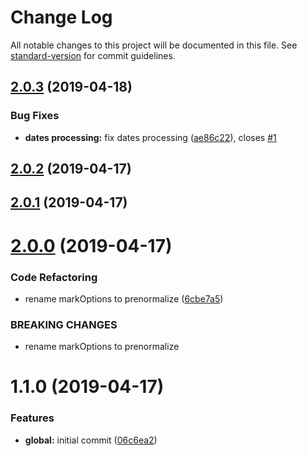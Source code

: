# Change Log

All notable changes to this project will be documented in this file. See [standard-version](https://github.com/conventional-changelog/standard-version) for commit guidelines.

## [2.0.3](https://github.com/breadhead/denormalize/compare/v2.0.2...v2.0.3) (2019-04-18)


### Bug Fixes

* **dates processing:** fix dates processing ([ae86c22](https://github.com/breadhead/denormalize/commit/ae86c22)), closes [#1](https://github.com/breadhead/denormalize/issues/1)



## [2.0.2](https://github.com/breadhead/denormalize/compare/v2.0.1...v2.0.2) (2019-04-17)



## [2.0.1](https://github.com/breadhead/denormalize/compare/v2.0.0...v2.0.1) (2019-04-17)



# [2.0.0](https://github.com/breadhead/denormalize/compare/v1.1.0...v2.0.0) (2019-04-17)


### Code Refactoring

* rename markOptions to prenormalize ([6cbe7a5](https://github.com/breadhead/denormalize/commit/6cbe7a5))


### BREAKING CHANGES

* rename markOptions to prenormalize



# 1.1.0 (2019-04-17)


### Features

* **global:** initial commit ([06c6ea2](https://github.com/breadhead/denormalize/commit/06c6ea2))
